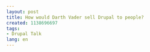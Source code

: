```yaml
---
layout: post
title: How would Darth Vader sell Drupal to people?
created: 1138696697
tags:
- Drupal Talk
lang: en
---
```


